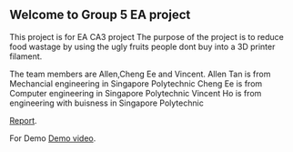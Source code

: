 ## Welcome to Group 5 EA project

This project is for EA CA3 project
The purpose of the project is to reduce food wastage by using the ugly fruits people dont buy into a 3D printer filament.





The team members are Allen,Cheng Ee and Vincent.
Allen Tan is from Mechancial engineering in Singapore Polytechnic
Cheng Ee is from Computer engineering in Singapore Polytechnic
Vincent Ho is from engineering with buisness in Singapore Polytechnic


[Report](https://github.com/3d-food-printer-project/3d-food/blob/master/EED%20CA3%20Report.pdf).


For Demo [Demo video](https://www.youtube.com/watch?v=LZb7Yt95vFc&feature=youtu.be).

